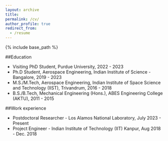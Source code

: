 ```yaml
---
layout: archive
title:
permalink: /cv/
author_profile: true
redirect_from:
  - /resume
---
```


{% include base_path %}

##Education
* Visiting PhD Student, Purdue University, 2022 - 2023
* Ph.D Student, Aerospace Engineering, Indian Institute of Science - Bangalore, 2019 - 2023
* M.S./M.Tech, Aerospace Engineering, Indian Institute of Space Science and Technology (IIST), Trivandrum, 2016 - 2018
* B.S./B.Tech, Mechanical Engineering (Hons.), ABES Engineering College (AKTU), 2011 - 2015

##Work experience
* Postdoctoral Researcher - Los Alamos National Laboratory, July 2023 - Present
* Project Engineer - Indian Institute of Technology (IIT) Kanpur, Aug 2018 - Dec. 2018
